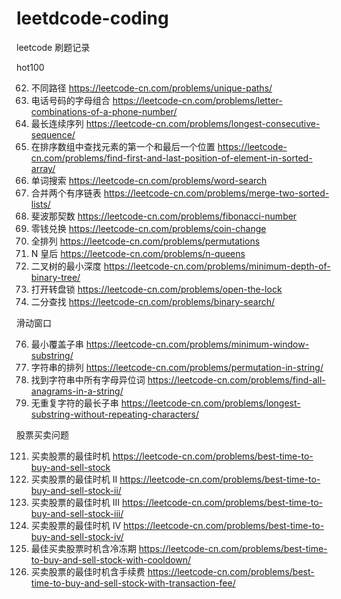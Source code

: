 # leetdcode-coding

leetcode 刷题记录

hot100

62. 不同路径 https://leetcode-cn.com/problems/unique-paths/
17. 电话号码的字母组合 https://leetcode-cn.com/problems/letter-combinations-of-a-phone-number/
128. 最长连续序列 https://leetcode-cn.com/problems/longest-consecutive-sequence/
34. 在排序数组中查找元素的第一个和最后一个位置 https://leetcode-cn.com/problems/find-first-and-last-position-of-element-in-sorted-array/
79. 单词搜索 https://leetcode-cn.com/problems/word-search
21. 合并两个有序链表 https://leetcode-cn.com/problems/merge-two-sorted-lists/
509. 斐波那契数 https://leetcode-cn.com/problems/fibonacci-number
322. 零钱兑换 https://leetcode-cn.com/problems/coin-change
46. 全排列 https://leetcode-cn.com/problems/permutations
51. N 皇后 https://leetcode-cn.com/problems/n-queens
111. 二叉树的最小深度 https://leetcode-cn.com/problems/minimum-depth-of-binary-tree/
752. 打开转盘锁 https://leetcode-cn.com/problems/open-the-lock
704. 二分查找 https://leetcode-cn.com/problems/binary-search/

滑动窗口

76. 最小覆盖子串 https://leetcode-cn.com/problems/minimum-window-substring/
567. 字符串的排列 https://leetcode-cn.com/problems/permutation-in-string/
438. 找到字符串中所有字母异位词 https://leetcode-cn.com/problems/find-all-anagrams-in-a-string/
3. 无重复字符的最长子串 https://leetcode-cn.com/problems/longest-substring-without-repeating-characters/

股票买卖问题

121. 买卖股票的最佳时机 https://leetcode-cn.com/problems/best-time-to-buy-and-sell-stock
122. 买卖股票的最佳时机 II https://leetcode-cn.com/problems/best-time-to-buy-and-sell-stock-ii/
123. 买卖股票的最佳时机 III https://leetcode-cn.com/problems/best-time-to-buy-and-sell-stock-iii/
188. 买卖股票的最佳时机 IV  https://leetcode-cn.com/problems/best-time-to-buy-and-sell-stock-iv/
309. 最佳买卖股票时机含冷冻期 https://leetcode-cn.com/problems/best-time-to-buy-and-sell-stock-with-cooldown/
714. 买卖股票的最佳时机含手续费 https://leetcode-cn.com/problems/best-time-to-buy-and-sell-stock-with-transaction-fee/



